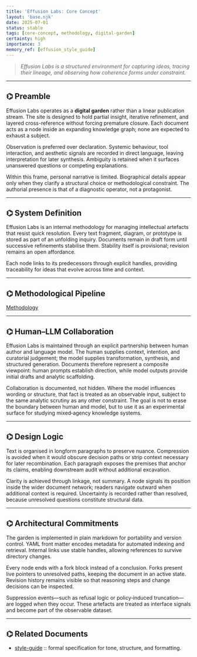 ```yaml
---
title: 'Effusion Labs: Core Concept'
layout: 'base.njk'
date: 2025-07-01
status: stable
tags: [core-concept, methodology, digital-garden]
certainty: high
importance: 3
memory_ref: [effusion_style_guide]
---
```


> _Effusion Labs is a structured environment for capturing ideas, tracing their
> lineage, and observing how coherence forms under constraint._

---

## ⌬ Preamble

Effusion Labs operates as a **digital garden** rather than a linear publication
stream. The site is designed to hold partial insight, iterative refinement, and
layered cross-reference without forcing premature closure. Each document acts as
a node inside an expanding knowledge graph; none are expected to exhaust a
subject.

Observation is preferred over declaration. Systemic behaviour, tool interaction,
and aesthetic signals are recorded in direct language, leaving interpretation
for later synthesis. Ambiguity is retained when it surfaces unanswered questions
or competing explanations.

Within this frame, personal narrative is limited. Biographical details appear
only when they clarify a structural choice or methodological constraint. The
authorial presence is that of a diagnostic operator, not a protagonist.

---

## ⌬ System Definition

Effusion Labs is an internal methodology for managing intellectual artefacts
that resist quick resolution. Every text fragment, diagram, or prototype is
stored as part of an unfolding inquiry. Documents remain in draft form until
successive refinements stabilise them. Stability itself is provisional; revision
remains an open affordance.

Each node links to its predecessors through explicit handles, providing
traceability for ideas that evolve across time and context.

---

## ⌬ Methodological Pipeline

[Methodology](/meta/methodology/)

---

## ⌬ Human–LLM Collaboration

Effusion Labs is maintained through an explicit partnership between human author
and language model. The human supplies context, intention, and curatorial
judgement; the model supplies transformation, synthesis, and structured
generation. Documents therefore represent a composite viewpoint: human prompts
establish direction, while model outputs provide initial drafts and analytic
scaffolding.

Collaboration is documented, not hidden. Where the model influences wording or
structure, that fact is treated as an observable input, subject to the same
analytic scrutiny as any other constraint. The goal is not to erase the boundary
between human and model, but to use it as an experimental surface for studying
mixed‑agency knowledge systems.

---

## ⌬ Design Logic

Text is organised in longform paragraphs to preserve nuance. Compression is
avoided when it would obscure decision paths or strip context necessary for
later recombination. Each paragraph exposes the premises that anchor its claims,
enabling downstream audit without additional excavation.

Clarity is achieved through linkage, not summary. A node signals its position
inside the wider document network; readers navigate outward when additional
context is required. Uncertainty is recorded rather than resolved, because
unresolved questions constitute structural data.

---

## ⌬ Architectural Commitments

The garden is implemented in plain markdown for portability and version control.
YAML front matter encodes metadata for automated indexing and retrieval.
Internal links use stable handles, allowing references to survive directory
changes.

Every node ends with a fork block instead of a conclusion. Forks present live
pointers to unresolved paths, keeping the document in an active state. Revision
history remains visible so that reasoning steps and change decisions can be
inspected.

Suppression events—such as refusal logic or policy‑induced truncation—are logged
when they occur. These artefacts are treated as interface signals and become
part of the observable dataset.

---

## ⌬ Related Documents

- [style-guide](/meta/style-guide/) :: formal specification for tone, structure,
  and formatting.
